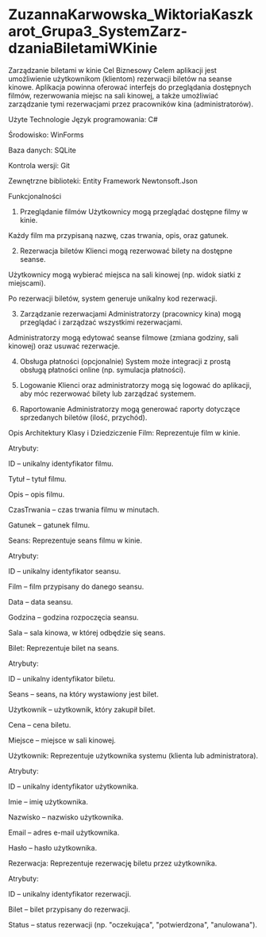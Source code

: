 # ZuzannaKarwowska_WiktoriaKaszkarot_Grupa3_SystemZarz-dzaniaBiletamiWKinie
Zarządzanie biletami w kinie
Cel Biznesowy
Celem aplikacji jest umożliwienie użytkownikom (klientom) rezerwacji biletów na seanse kinowe. Aplikacja powinna oferować interfejs do przeglądania dostępnych filmów, rezerwowania miejsc na sali kinowej, a także umożliwiać zarządzanie tymi rezerwacjami przez pracowników kina (administratorów).

Użyte Technologie
Język programowania: C#

Środowisko: WinForms

Baza danych: SQLite

Kontrola wersji: Git

Zewnętrzne biblioteki: Entity Framework Newtonsoft.Json

Funkcjonalności
1. Przeglądanie filmów
Użytkownicy mogą przeglądać dostępne filmy w kinie.

Każdy film ma przypisaną nazwę, czas trwania, opis, oraz gatunek.

2. Rezerwacja biletów
Klienci mogą rezerwować bilety na dostępne seanse.

Użytkownicy mogą wybierać miejsca na sali kinowej (np. widok siatki z miejscami).

Po rezerwacji biletów, system generuje unikalny kod rezerwacji.

3. Zarządzanie rezerwacjami
Administratorzy (pracownicy kina) mogą przeglądać i zarządzać wszystkimi rezerwacjami.

Administratorzy mogą edytować seanse filmowe (zmiana godziny, sali kinowej) oraz usuwać rezerwacje.

4. Obsługa płatności (opcjonalnie)
System może integracji z prostą obsługą płatności online (np. symulacja płatności).

5. Logowanie
Klienci oraz administratorzy mogą się logować do aplikacji, aby móc rezerwować bilety lub zarządzać systemem.

6. Raportowanie
Administratorzy mogą generować raporty dotyczące sprzedanych biletów (ilość, przychód).

Opis Architektury
Klasy i Dziedziczenie
Film: Reprezentuje film w kinie.

Atrybuty:

ID – unikalny identyfikator filmu.

Tytuł – tytuł filmu.

Opis – opis filmu.

CzasTrwania – czas trwania filmu w minutach.

Gatunek – gatunek filmu.

Seans: Reprezentuje seans filmu w kinie.

Atrybuty:

ID – unikalny identyfikator seansu.

Film – film przypisany do danego seansu.

Data – data seansu.

Godzina – godzina rozpoczęcia seansu.

Sala – sala kinowa, w której odbędzie się seans.

Bilet: Reprezentuje bilet na seans.

Atrybuty:

ID – unikalny identyfikator biletu.

Seans – seans, na który wystawiony jest bilet.

Użytkownik – użytkownik, który zakupił bilet.

Cena – cena biletu.

Miejsce – miejsce w sali kinowej.

Użytkownik: Reprezentuje użytkownika systemu (klienta lub administratora).

Atrybuty:

ID – unikalny identyfikator użytkownika.

Imie – imię użytkownika.

Nazwisko – nazwisko użytkownika.

Email – adres e-mail użytkownika.

Hasło – hasło użytkownika.

Rezerwacja: Reprezentuje rezerwację biletu przez użytkownika.

Atrybuty:

ID – unikalny identyfikator rezerwacji.

Bilet – bilet przypisany do rezerwacji.

Status – status rezerwacji (np. "oczekująca", "potwierdzona", "anulowana").
